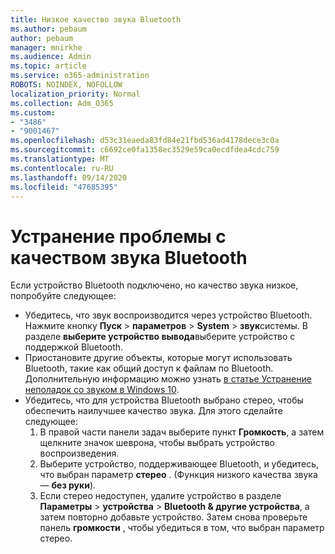 ```yaml
---
title: Низкое качество звука Bluetooth
ms.author: pebaum
author: pebaum
manager: mnirkhe
ms.audience: Admin
ms.topic: article
ms.service: o365-administration
ROBOTS: NOINDEX, NOFOLLOW
localization_priority: Normal
ms.collection: Adm_O365
ms.custom:
- "3486"
- "9001467"
ms.openlocfilehash: d53c31eaeda83fd84e21fbd536ad4178dece3c0a
ms.sourcegitcommit: c6692ce0fa1358ec3529e59ca0ecdfdea4cdc759
ms.translationtype: MT
ms.contentlocale: ru-RU
ms.lasthandoff: 09/14/2020
ms.locfileid: "47685395"
---
```

# <a name="fix-bluetooth-audio-quality-issue"></a>Устранение проблемы с качеством звука Bluetooth

Если устройство Bluetooth подключено, но качество звука низкое, попробуйте следующее:

- Убедитесь, что звук воспроизводится через устройство Bluetooth. Нажмите кнопку **Пуск**  >  **параметров**  >  **System**  >  **звук**системы. В разделе **выберите устройство вывода**выберите устройство с поддержкой Bluetooth.
- Приостановите другие объекты, которые могут использовать Bluetooth, такие как общий доступ к файлам по Bluetooth. Дополнительную информацию можно узнать [в статье Устранение неполадок со звуком в Windows 10](https://support.microsoft.com/help/4520288/windows-10-fix-sound-problems).
- Убедитесь, что для устройства Bluetooth выбрано стерео, чтобы обеспечить наилучшее качество звука. Для этого сделайте следующее: 
    1. В правой части панели задач выберите пункт **Громкость**, а затем щелкните значок шеврона, чтобы выбрать устройство воспроизведения.
    2. Выберите устройство, поддерживающее Bluetooth, и убедитесь, что выбран параметр **стерео** . (Функция низкого качества звука — **без руки**).
    3. Если стерео недоступен, удалите устройство в разделе **Параметры**  >  **устройства**  >  **Bluetooth & другие устройства**, а затем повторно добавьте устройство. Затем снова проверьте панель **громкости** , чтобы убедиться в том, что выбран параметр стерео.

